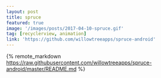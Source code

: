 ```yaml
---
layout: post
title: spruce
featured: true
image: '/images/posts/2017-04-10-spruce.gif'
tag: [recyclerview, animation]
link: 'https://github.com/willowtreeapps/spruce-android'
---
```


{% remote_markdown https://raw.githubusercontent.com/willowtreeapps/spruce-android/master/README.md %}

